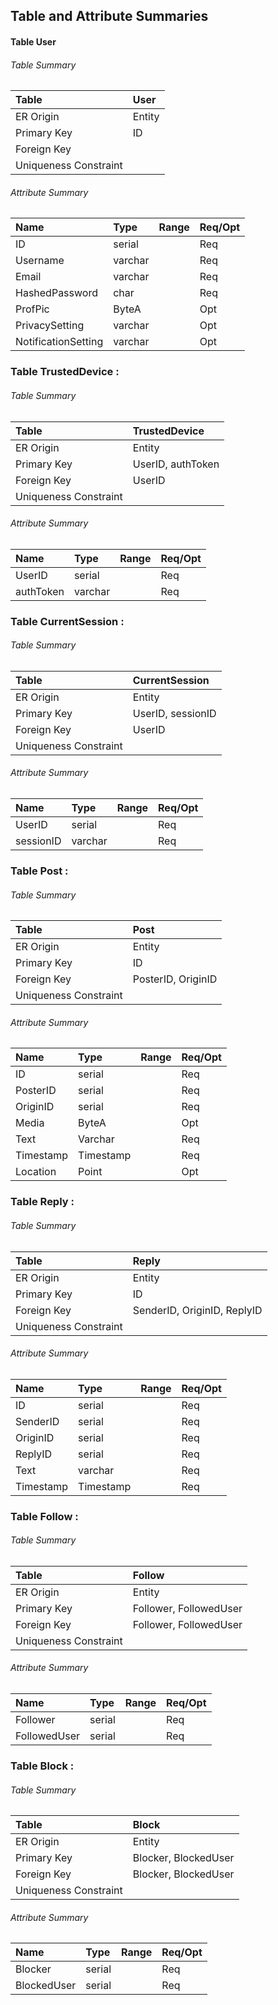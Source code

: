 ## Table and Attribute Summaries

#### Table User

###### Table Summary

|Table|User|
|:---|:-|
|ER Origin|Entity|
|Primary Key|ID|
|Foreign Key||
|Uniqueness Constraint||


###### Attribute Summary

|Name|Type|Range|Req/Opt|
|:--|:--|:---|:-----|
|ID|serial||Req|
|Username|varchar||Req|
|Email|varchar||Req|
|HashedPassword|char||Req|
|ProfPic|ByteA||Opt|
|PrivacySetting|varchar||Opt|
|NotificationSetting|varchar||Opt|



### Table TrustedDevice : 

###### Table Summary

|Table|TrustedDevice|
|:---|:--|
|ER Origin|Entity|
|Primary Key|UserID, authToken|
|Foreign Key|UserID|
|Uniqueness Constraint||


###### Attribute Summary

|Name|Type|Range|Req/Opt|
|:--|:--|:---|:-----|
|UserID|serial||Req|
|authToken|varchar||Req|



### Table CurrentSession : 

###### Table Summary

|Table|CurrentSession|
|:---|:--|
|ER Origin|Entity|
|Primary Key|UserID, sessionID|
|Foreign Key|UserID|
|Uniqueness Constraint||


###### Attribute Summary

|Name|Type|Range|Req/Opt|
|:--|:--|:---|:-----|
|UserID|serial||Req|
|sessionID|varchar||Req|



### Table Post : 

###### Table Summary

|Table|Post|
|:---|:--|
|ER Origin|Entity|
|Primary Key|ID|
|Foreign Key|PosterID, OriginID|
|Uniqueness Constraint||


###### Attribute Summary

|Name|Type|Range|Req/Opt|
|:--|:--|:---|:-----|
|ID|serial||Req|
|PosterID|serial||Req|
|OriginID|serial||Req|
|Media|ByteA||Opt|
|Text|Varchar||Req|
|Timestamp|Timestamp||Req|
|Location|Point||Opt|



### Table Reply : 

###### Table Summary

|Table|Reply|
|:---|:--|
|ER Origin|Entity|
|Primary Key|ID|
|Foreign Key|SenderID, OriginID, ReplyID|
|Uniqueness Constraint||


###### Attribute Summary

|Name|Type|Range|Req/Opt|
|:--|:--|:---|:-----|
|ID|serial||Req|
|SenderID|serial||Req|
|OriginID|serial||Req|
|ReplyID|serial||Req|
|Text|varchar||Req|
|Timestamp|Timestamp||Req|



### Table Follow : 

###### Table Summary

|Table|Follow|
|:---|:--|
|ER Origin|Entity|
|Primary Key|Follower, FollowedUser|
|Foreign Key|Follower, FollowedUser|
|Uniqueness Constraint||


###### Attribute Summary

|Name|Type|Range|Req/Opt|
|:--|:--|:---|:-----|
|Follower|serial||Req|
|FollowedUser|serial||Req|




### Table Block : 

###### Table Summary

|Table|Block|
|:---|:--|
|ER Origin|Entity|
|Primary Key|Blocker, BlockedUser|
|Foreign Key|Blocker, BlockedUser|
|Uniqueness Constraint||


###### Attribute Summary

|Name|Type|Range|Req/Opt|
|:--|:--|:---|:-----|
|Blocker|serial||Req|
|BlockedUser|serial||Req|


